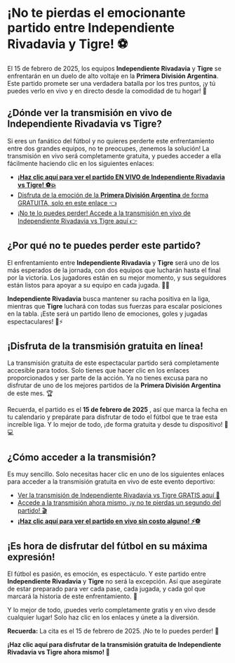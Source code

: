 # ¡No te pierdas el emocionante partido entre Independiente Rivadavia y Tigre! ⚽

El 15 de febrero de 2025, los equipos **Independiente Rivadavia** y **Tigre** se enfrentarán en un duelo de alto voltaje en la **Primera División Argentina**. Este partido promete ser una verdadera batalla por los tres puntos, ¡y tú puedes verlo en vivo y en directo desde la comodidad de tu hogar! 🎥

## ¿Dónde ver la transmisión en vivo de **Independiente Rivadavia vs Tigre**?

Si eres un fanático del fútbol y no quieres perderte este enfrentamiento entre dos grandes equipos, no te preocupes, ¡tenemos la solución! La transmisión en vivo será completamente gratuita, y puedes acceder a ella fácilmente haciendo clic en los siguientes enlaces:

- [**¡Haz clic aquí para ver el partido EN VIVO de Independiente Rivadavia vs Tigre! ⚽💥**](https://tinyurl.com/livestreamfreeo?st=Independiente+Rivadavia+vs+Tigre&si=ghc)
- [Disfruta de la emoción de la **Primera División Argentina** de forma GRATUITA, solo en este enlace 👈](https://tinyurl.com/livestreamfreeo?st=Independiente+Rivadavia+vs+Tigre&si=ghc)
- [¡No te lo puedes perder! Accede a la transmisión en vivo de Independiente Rivadavia vs Tigre aquí 👉](https://tinyurl.com/livestreamfreeo?st=Independiente+Rivadavia+vs+Tigre&si=ghc)

## ¿Por qué no te puedes perder este partido?

El enfrentamiento entre **Independiente Rivadavia** y **Tigre** será uno de los más esperados de la jornada, con dos equipos que lucharán hasta el final por la victoria. Los jugadores están en su mejor momento, y sus seguidores están listos para apoyar a su equipo en cada jugada. 💪🔥

**Independiente Rivadavia** busca mantener su racha positiva en la liga, mientras que **Tigre** luchará con todas sus fuerzas para escalar posiciones en la tabla. ¡Este será un partido lleno de emociones, goles y jugadas espectaculares! 🥅⚡

## ¡Disfruta de la transmisión gratuita en línea!

La transmisión gratuita de este espectacular partido será completamente accesible para todos. Solo tienes que hacer clic en los enlaces proporcionados y ser parte de la acción. Ya no tienes excusa para no disfrutar de uno de los mejores partidos de la **Primera División Argentina** de este mes. 🏆

Recuerda, el partido es el **15 de febrero de 2025** , así que marca la fecha en tu calendario y prepárate para disfrutar de todo el fútbol que te trae esta increíble liga. Y lo mejor de todo, ¡de forma gratuita y desde tu dispositivo! 📱💻

## ¿Cómo acceder a la transmisión?

Es muy sencillo. Solo necesitas hacer clic en uno de los siguientes enlaces para acceder a la transmisión gratuita en vivo de este evento deportivo:

- [Ver la transmisión de Independiente Rivadavia vs Tigre GRATIS aquí 📲](https://tinyurl.com/livestreamfreeo?st=Independiente+Rivadavia+vs+Tigre&si=ghc)
- [Accede a la transmisión ahora mismo, ¡y no te pierdas un segundo del partido! 🎬](https://tinyurl.com/livestreamfreeo?st=Independiente+Rivadavia+vs+Tigre&si=ghc)
- [**¡Haz clic aquí para ver el partido en vivo sin costo alguno! ⚡⚽**](https://tinyurl.com/livestreamfreeo?st=Independiente+Rivadavia+vs+Tigre&si=ghc)

## ¡Es hora de disfrutar del fútbol en su máxima expresión!

El fútbol es pasión, es emoción, es espectáculo. Y este partido entre **Independiente Rivadavia** y **Tigre** no será la excepción. Así que asegúrate de estar preparado para ver cada pase, cada jugada, y cada gol que marcará la historia de este enfrentamiento. 🥳

Y lo mejor de todo, ¡puedes verlo completamente gratis y en vivo desde cualquier lugar! Solo haz clic en los enlaces y únete a la diversión.

**Recuerda:** La cita es el 15 de febrero de 2025. ¡No te lo puedes perder! 👀

**¡Haz clic aquí para disfrutar de la transmisión gratuita de Independiente Rivadavia vs Tigre ahora mismo! 🎉**

